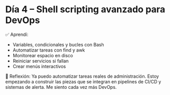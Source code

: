 # Día 4 – Shell scripting avanzado para DevOps

✅ Aprendí:
- Variables, condicionales y bucles con Bash
- Automatizar tareas con find y awk
- Monitorear espacio en disco
- Reiniciar servicios si fallan
- Crear menús interactivos

🧠 Reflexión:
Ya puedo automatizar tareas reales de administración. Estoy empezando a construir las piezas que se integran en pipelines de CI/CD y sistemas de alerta. Me siento cada vez más DevOps.

